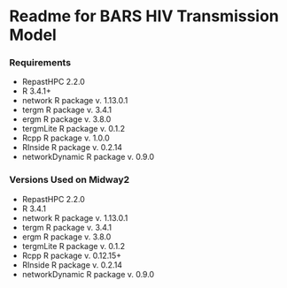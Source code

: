 # Readme for BARS HIV Transmission Model #

### Requirements ###

* RepastHPC 2.2.0
* R 3.4.1+ 
* network R package v. 1.13.0.1 
* tergm R package v. 3.4.1 
* ergm  R package v. 3.8.0 
* tergmLite R package v. 0.1.2 
* Rcpp R package v. 1.0.0
* RInside R package v. 0.2.14
* networkDynamic R package v. 0.9.0


### Versions Used on Midway2 ###

* RepastHPC 2.2.0
* R 3.4.1
* network R package v. 1.13.0.1 
* tergm R package v. 3.4.1
* ergm  R package v. 3.8.0 
* tergmLite R package v. 0.1.2
* Rcpp R package v. 0.12.15+
* RInside R package v. 0.2.14
* networkDynamic R package v. 0.9.0

